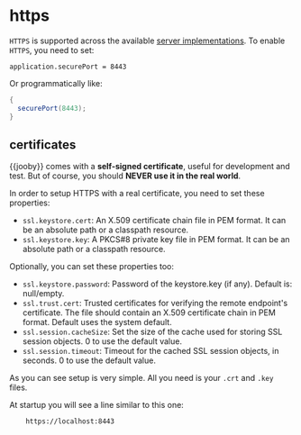 # https

`HTTPS` is supported across the available [server implementations](/doc/servers). To enable `HTTPS`, you need to set:

```
application.securePort = 8443
```

Or programmatically like:

```java
{
  securePort(8443);
}
```

## certificates

{{jooby}} comes with a **self-signed certificate**, useful for development and test. But of course, you should **NEVER use it in the real world**.

In order to setup HTTPS with a real certificate, you need to set these properties:

* ```ssl.keystore.cert```: An X.509 certificate chain file in PEM format. It can be an absolute path or a classpath resource.
* ```ssl.keystore.key```: A PKCS#8 private key file in PEM format. It can be an absolute path or a classpath resource.

Optionally, you can set these properties too:

* ```ssl.keystore.password```: Password of the keystore.key (if any). Default is: null/empty.
* ```ssl.trust.cert```: Trusted certificates for verifying the remote endpoint's certificate. The file should contain an X.509 certificate chain in PEM format. Default uses the system default.
* ```ssl.session.cacheSize```: Set the size of the cache used for storing SSL session objects. 0 to use the default value.
* ```ssl.session.timeout```: Timeout for the cached SSL session objects, in seconds. 0 to use the default value.

As you can see setup is very simple. All you need is your ```.crt``` and ```.key``` files.

At startup you will see a line similar to this one:

```
    https://localhost:8443
```
